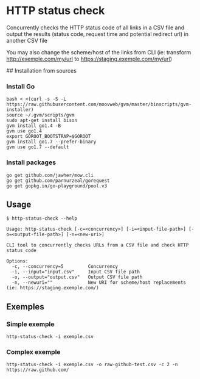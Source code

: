 # HTTP status check

Concurrently checks the HTTP status code of all links in a CSV file and output the results (status code, request time and potential redirect url) in another CSV file

You may also change the scheme/host of the links from CLI (ie: transform http://exemple.com/my/url to https://staging.exemple.com/my/url)


## Installation from sources

### Install Go

```
bash < <(curl -s -S -L https://raw.githubusercontent.com/moovweb/gvm/master/binscripts/gvm-installer)
source ~/.gvm/scripts/gvm
sudo apt-get install bison
gvm install go1.4 -B
gvm use go1.4
export GOROOT_BOOTSTRAP=$GOROOT
gvm install go1.7 --prefer-binary
gvm use go1.7 --default
```

### Install packages

```
go get github.com/jawher/mow.cli
go get github.com/parnurzeal/gorequest
go get gopkg.in/go-playground/pool.v3
```

## Usage

```
$ http-status-check --help

Usage: http-status-check [-c=<concurrency>] [-i=<input-file-path>] [-o=<output-file-path>] [-n=<new-uri>]

CLI tool to concurrently checks URLs from a CSV file and check HTTP status code

Options:
  -c, --concurrency=5         Concurrency
  -i, --input="input.csv"     Input CSV file path
  -o, --output="output.csv"   Output CSV file path
  -n, --newuri=""             New URI for scheme/host replacements (ie: https://staging.exemple.com/)
```


## Exemples

### Simple exemple

```
http-status-check -i exemple.csv
```

### Complex exemple

```
http-status-check -i exemple.csv -o raw-github-test.csv -c 2 -n https://raw.github.com/
```
